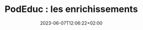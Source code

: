 ---
title: "PodEduc : les enrichissements"
date: 2023-06-07T12:06:22+02:00
draft: false
urlvideo: "https://podeduc.apps.education.fr/video/0066-enrichir-une-video"
pdf: "TutoPdf_EnrichirUneVideo.pdf"
poidspdf: "4,49 Mo"
icone: "bi bi-file-plus"
---